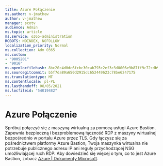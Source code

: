 ```yaml
---
title: Azure Połączenie
ms.author: v-jmathew
author: v-jmathew
manager: scotv
audience: Admin
ms.topic: article
ms.service: o365-administration
ROBOTS: NOINDEX, NOFOLLOW
localization_priority: Normal
ms.collection: Adm_O365
ms.custom:
- "9005201"
- "9016"
ms.openlocfilehash: 8bc20c4d0dc6fcbc30cab793c2ef3c3d0006e9b87ff9c72cdb9ad27a5f2080ef
ms.sourcegitcommit: b5f7da89a650d2915dc652449623c78be6247175
ms.translationtype: MT
ms.contentlocale: pl-PL
ms.lasthandoff: 08/05/2021
ms.locfileid: "54019482"
---
```

# <a name="azure-bastion-connect"></a>Azure Połączenie

Spróbuj połączyć się z maszyną wirtualną za pomocą usługi Azure Bastion. Zapewnia bezpieczną i bezproblemową łączność RDP z maszyny wirtualnej bezpośrednio w portalu Azure przez TLS. Gdy łączysz się za pośrednictwem platformy Azure Bastion, Twoja maszynka wirtualna nie potrzebuje publicznego adresu IP ani reguły przychodzącej NSG umożliwiającej ruch RDP. Aby dowiedzieć się więcej o tym, co to jest Azure Bastion, zobacz [Azure | Dokumenty Microsoft](https://docs.microsoft.com/azure/bastion/bastion-overview).

